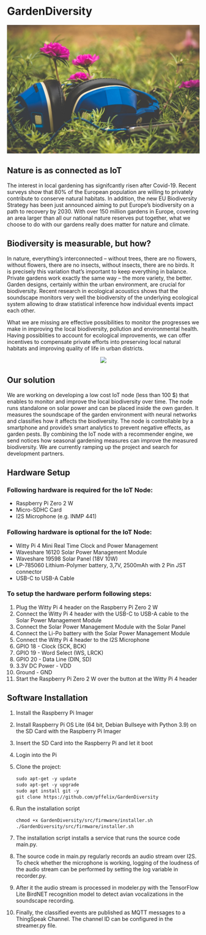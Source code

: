 # GardenDiversity
<p align="center">
<img src="images/folder.jpg">
</p>

## Nature is as connected as IoT
The interest in local gardening has signifcantly risen after Covid-19. Recent surveys show that 80% of the European population are willing to privately contribute to conserve natural habitats. In addition, the new EU Biodiversity Strategy has been just announced aiming to put Europe’s biodiversity on a path to recovery by 2030. With over 150 million gardens in Europe, covering an area larger than all our national nature reserves put together, what we choose to do with our gardens really does matter for nature and climate.

## Biodiversity is measurable, but how?
In nature, everything’s interconnected – without trees, there are no flowers, without flowers, there are no insects, without insects, there are no birds. It is precisely this variation that’s important to keep everything in balance. Private gardens work exactly the same way – the more variety, the better. Garden designs, certainly within the urban environment, are crucial for biodiversity.
Recent research in ecological acoustics shows that the soundscape monitors very well the biodiversity of the underlying ecological system allowing to draw statistical inference how individual events impact each other.
 
What we are missing are effective possibilities to monitor the progresses we make in improving the local biodiversity, pollution and environmental health. Having possiblities to account for ecological improvements, we can offer incentives to compensate private efforts into preserving local natural habitats and improving quality of life in urban districts.
<p align="center">
<img src="images/hardware_setup.jpg">
</p>

## Our solution
We are working on developing a low cost IoT node (less than 100 $) that enables to monitor and improve the local biodiversity over time. The node runs standalone on solar power and can be placed inside the own garden. It measures the soundscape of the garden environment with neural networks and classifies how it affects the biodiversity. The node is controllable by a smartphone and provide’s smart analytics to prevent negative effects, as garden pests. By combining the IoT node with a recommender engine, we send notices how seasonal gardening measures can improve the measured biodiversity. We are currently ramping up the project and search for development partners.

## Hardware Setup

### Following hardware is required for the IoT Node:
- Raspberry Pi Zero 2 W
- Micro-SDHC Card
- I2S Microphone (e.g. INMP 441)

### Following hardware is optional for the IoT Node:
- Witty Pi 4 Mini Real Time Clock and Power Management 
- Waveshare 16120 Solar Power Management Module
- Waveshare 19598 Solar Panel (18V 10W)
- LP-785060 Lithium-Polymer battery, 3,7V, 2500mAh with 2 Pin JST connector 
- USB-C to USB-A Cable

### To setup the hardware perform following steps:
1. Plug the Witty Pi 4 header on the Raspberry Pi Zero 2 W
2. Connect the Witty Pi 4 header with the USB-C to USB-A cable to the Solar Power Management Module
3. Connect the Solar Power Management Module with the Solar Panel
4. Connect the Li-Po battery with the Solar Power Management Module
5. Connect the Witty Pi 4 header to the I2S Microphone
6. GPIO 18 - Clock (SCK, BCK)
7. GPIO 19 - Word Select (WS, LRCK)
8. GPIO 20 - Data Line (DIN, SD)
9. 3.3V DC Power - VDD
10. Ground - GND
11. Start the Raspberry Pi Zero 2 W over the button at the Witty Pi 4 header

## Software Installation
1. Install the Raspberry Pi Imager
2. Install Raspberry Pi OS Lite (64 bit, Debian Bullseye with Python 3.9) on the SD Card with the Raspberry Pi Imager
3. Insert the SD Card into the Raspberry Pi and let it boot
4. Login into the Pi
5. Clone the project:
	```
	sudo apt-get -y update
	sudo apt-get -y upgrade
	sudo apt install git -y
	git clone https://github.com/pffelix/GardenDiversity
	```
	
6. Run the installation script
	```
	chmod +x GardenDiversity/src/firmware/installer.sh
	./GardenDiversity/src/firmware/installer.sh
	```
7. The installation script installs a service that runs the source code main.py.
8. The source code in main.py regularly records an audio stream over I2S. To check whether the microphone is working, logging of the loudness of the audio stream can be performed by setting the log variable in recorder.py. 
9. After it the audio stream is processed in modeler.py with the TensorFlow Lite BirdNET recognition model to detect avian vocalizations in the soundscape recording. 
10. Finally, the classified events are published as MQTT messages to a ThingSpeak Channel. The channel ID can be configured in the streamer.py file. 
